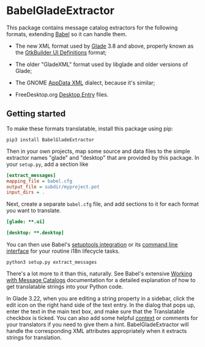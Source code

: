 # BabelGladeExtractor

This package contains message catalog extractors for the following
formats, extending [Babel][babel] so it can handle them.

* The new XML format used by [Glade][glade] 3.8 and above, properly
  known as the [GtkBuilder UI Definitions][uixml] format;

* The older "GladeXML" format used by libglade and older versions of
  Glade;

* The GNOME [AppData XML][appdataxml] dialect, because it's similar;

* FreeDesktop.org [Desktop Entry][desktopfile] files.

## Getting started

To make these formats translatable, install this package using pip:

```shell
pip3 install BabelGladeExtractor
```

Then in your own projects, map some source and data files to the simple
extractor names "glade" and "desktop" that are provided by this package.
In your `setup.py`, add a section like

```ini
[extract_messages]
mapping_file = babel.cfg
output_file = subdir/myproject.pot
input_dirs = .
```

Next, create a separate `babel.cfg` file, and add sections to it for
each format you want to translate.

```ini
[glade: **.ui]

[desktop: **.desktop]

```

You can then use Babel's [setuptools integration][babelsetuptools] or
its [command line interface][babelcli] for your routine i18n lifecycle
tasks.

```shell
python3 setup.py extract_messages
```

There's a lot more to it than this, naturally. See Babel's extensive
[Working with Message Catalogs][babelpo] documentation for a detailed
explanation of how to get translatable strings into your Python code.

In Glade 3.22, when you are editing a string property in a sidebar,
click the edit icon on the right hand side of the text entry. In the
dialog that pops up, enter the text in the main text box, and make sure
that the Translatable checkbox is ticked. You can also add some helpful
[context][pocontext] or comments for your translators if you need to
give them a hint. BabelGladeExtractor will handle the corresponding XML
attributes appropriately when it extracts strings for translation.

[babel]: http://babel.pocoo.org/
[glade]: https://glade.gnome.org/
[uixml]: https://developer.gnome.org/gtk3/stable/GtkBuilder.html#BUILDER-UI
[appdataxml]: https://wiki.gnome.org/Initiatives/GnomeGoals/AppDataGnomeSoftware
[desktopfile]: https://specifications.freedesktop.org/desktop-entry-spec/
[babelsetuptools]: http://babel.pocoo.org/en/latest/setup.html
[babelcli]: http://babel.pocoo.org/en/latest/cmdline.html
[babelpo]: http://babel.pocoo.org/en/latest/messages.html
[pocontext]: https://www.gnu.org/software/gettext/manual/html_node/Contexts.html#Contexts
